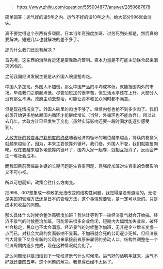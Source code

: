 > https://www.zhihu.com/question/555004877/answer/2850687678





简单回答：运气好的话5年之内，运气不好的话10年之内，绝大部分996就会消失。

真不要觉得这个东西有多顽固。日本当年高强度加班、过劳死到处都是，然后真的要解决，短短几年也就解决的差不多了。

那为什么我们还没有解决？

首先呢，这东西的消除肯定还是要靠政府管制。资本力量是不可能主动联合起来消灭996的。

之前我国经济发展主要是从外国人碗里抢肉吃。

中国人多加班，外国人不加班，那么中国产品的平均成本低，就能抢国内外的市场。毕竟我们之前起点低，尽管加班加的很辛苦，但生活水平还在上升。大部分人没有那么不满。政府主动去整治，可能让资本和民众同时都不满意。

但是现在情况变了。外国人碗里的肉也不够了。继续内卷也抢不到多少肉了。我们必须开始更多地依赖国内循环才能继续增长（当然，外循环也不能放弃）。所以过去几年，大政方针已经发生了变化（虽然实际影响还要一段时间才能逐步感受到）。

[大政方针的转变与户籍制度的终结](https://link.zhihu.com/?target=https%3A//mp.weixin.qq.com/s/xkMLtR7iiDURAjuIzltDXA)随着经济内循环的地位越来越高，持续内卷意义就越来越低了。因为，本来主要依靠外循环，我们卷，外国人不卷，我们就能抢肉吃。现在要越来越多地依靠内循环了，国内大家一起卷，就相互抵消了，反而会产生一堆社会成本。

而我国目前面临最关键的长期问题是生育率问题，高强度加班对生育率的负面影响又不可小视。

所以可想而知，政策会往什么方向变。

把996、007想象成一种政策无法改变的结构性问题，我觉得是没有道理的。无论是美国的管理方法还是日本的管理方法，这个事情想要管，是一定可以管的。只是成本和收益的问题。

那么具体什么时候会整治高强度加班？我估计等到下一轮经济景气就会开始搞。经济不景气的时候整治加班，可能带来很多企业倒闭，短期内大幅增加失业率，破坏社会稳定，民众也不太会满意。经济景气的时候整治加班，无非是企业增长变慢一点而已，对社会大局的负面影响不显著。不加班就会死的公司逐步死掉，但经济景气大背景下又会有新的公司出来承接前者原来雇佣的劳动人口。结构性调整在一个经济周期内逐步完成，现在这种情况就变化了。

那么问题无非是归结到下一轮经济景气什么时候来。运气好的话明年就来，运气不好就还要四五年。这个问题的解决，我觉得已经不太远了。




